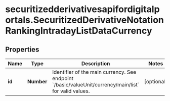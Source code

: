 # securitizedderivativesapifordigitalportals.SecuritizedDerivativeNotationRankingIntradayListDataCurrency

## Properties

Name | Type | Description | Notes
------------ | ------------- | ------------- | -------------
**id** | **Number** | Identifier of the main currency. See endpoint &#x60;/basic/valueUnit/currency/main/list&#x60; for valid values. | [optional] 


